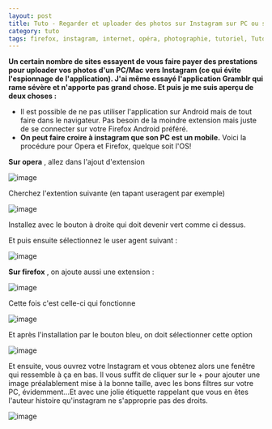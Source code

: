 ```yaml
---
layout: post
title: Tuto - Regarder et uploader des photos sur Instagram sur PC ou sans application, c'est mieux!
category: tuto
tags: firefox, instagram, internet, opéra, photographie, tutoriel, Tutoriels, upload, web
---
```

**Un certain nombre de sites essayent de vous faire payer des prestations pour uploader vos photos d'un PC/Mac vers Instagram (ce qui évite l'espionnage de l'application). J'ai même essayé l'application Gramblr qui rame sévère et n'apporte pas grand chose. Et puis je me suis aperçu de deux choses :**

* Il est possible de ne pas utiliser l'application sur Android mais de tout faire dans le navigateur. Pas besoin de la moindre extension mais juste de se connecter sur votre Firefox Android préféré.
* **On peut faire croire à instagram que son PC est un mobile.**
Voici la procédure pour Opera et Firefox, quelque soit l'OS!

**Sur opera** , allez dans l'ajout d'extension

![image](https://filedn.eu/llqi9IBxlYouGRXYG2xlROb/img/2018/opera1.jpg)

Cherchez l'extention suivante (en tapant useragent par exemple)

![image](https://filedn.eu/llqi9IBxlYouGRXYG2xlROb/img/2018/opera2.jpg)

Installez avec le bouton à droite qui doit devenir vert comme ci dessus.

Et puis ensuite sélectionnez le user agent suivant :

![image](https://filedn.eu/llqi9IBxlYouGRXYG2xlROb/img/2018/opera3.jpg)

**Sur firefox** , on ajoute aussi une extension :

![image](https://filedn.eu/llqi9IBxlYouGRXYG2xlROb/img/2018/firefox1.jpg)

Cette fois c'est celle-ci qui fonctionne

![image](https://filedn.eu/llqi9IBxlYouGRXYG2xlROb/img/2018/firefox2.jpg)

Et après l'installation par le bouton bleu, on doit sélectionner cette option

![image](https://filedn.eu/llqi9IBxlYouGRXYG2xlROb/img/2018/firefox3.jpg)

Et ensuite, vous ouvrez votre Instagram et vous obtenez alors une fenêtre qui ressemble à ça en bas. Il vous suffit de cliquer sur le + pour ajouter une image préalablement mise à la bonne taille, avec les bons filtres sur votre PC, évidemment...Et avec une jolie étiquette rappelant que vous en êtes l'auteur histoire qu'instagram ne s'approprie pas des droits.

![image](https://filedn.eu/llqi9IBxlYouGRXYG2xlROb/img/2018/instagram1.jpg)
